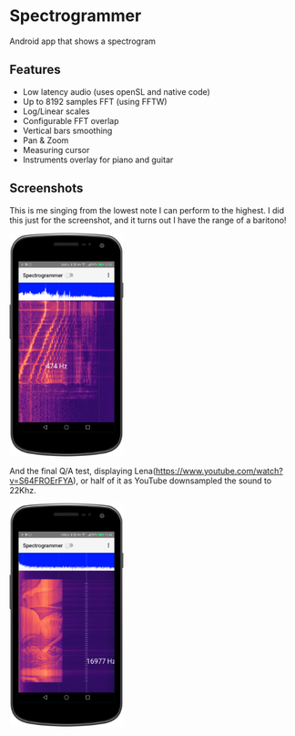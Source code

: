 # Spectrogrammer
Android app that shows a spectrogram

## Features
 - Low latency audio (uses openSL and native code)
 - Up to 8192 samples FFT (using FFTW)
 - Log/Linear scales
 - Configurable FFT overlap
 - Vertical bars smoothing 
 - Pan & Zoom
 - Measuring cursor 
 - Instruments overlay for piano and guitar

## Screenshots

This is me singing from the lowest note I can perform to the highest. I did this just for the screenshot, and it turns out I have the range of a baritono!

<img src="device-2021-05-02-172252.png" width="200"/>

And the final Q/A test, displaying Lena(https://www.youtube.com/watch?v=S64FROErFYA), or half of it as YouTube downsampled the sound to 22Khz.

<img src="lena-2021-05-02-175125.png" width="200"/>

